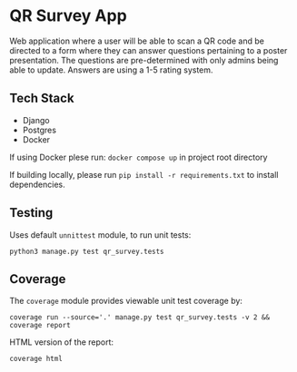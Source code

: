 # QR Survey App

Web application where a user will be able to scan a QR code and be directed to a form where they can answer questions pertaining to a poster presentation. The questions are pre-determined with only admins being able to update. Answers are using a 1-5 rating system. 

## Tech Stack
- Django
- Postgres
- Docker

If using Docker plese run: `docker compose up` in project root directory

If building locally, please run `pip install -r requirements.txt` to install dependencies. 




## Testing
Uses default `unnittest` module, to run unit tests:

    python3 manage.py test qr_survey.tests




## Coverage
The `coverage` module provides viewable unit test coverage by:

    coverage run --source='.' manage.py test qr_survey.tests -v 2 && coverage report


HTML version of the report:

`coverage html`
